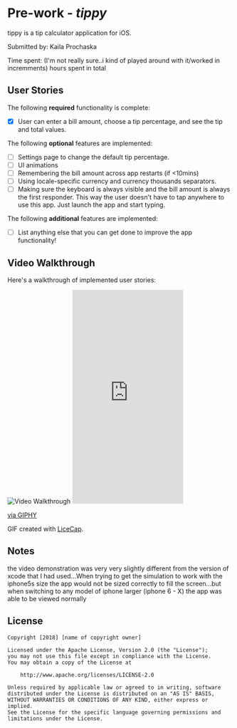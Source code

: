 # Pre-work - *tippy*

tippy is a tip calculator application for iOS.

Submitted by: Kaila Prochaska

Time spent: (I'm not really sure..i kind of played around with it/worked in incremments) hours spent in total

## User Stories

The following **required** functionality is complete:

* [x] User can enter a bill amount, choose a tip percentage, and see the tip and total values.

The following **optional** features are implemented:
* [ ] Settings page to change the default tip percentage.
* [ ] UI animations
* [ ] Remembering the bill amount across app restarts (if <10mins)
* [ ] Using locale-specific currency and currency thousands separators.
* [ ] Making sure the keyboard is always visible and the bill amount is always the first responder. This way the user doesn't have to tap anywhere to use this app. Just launch the app and start typing.

The following **additional** features are implemented:

- [ ] List anything else that you can get done to improve the app functionality!

## Video Walkthrough 

Here's a walkthrough of implemented user stories:

<img src='https://imgur.com/BMuY07x' title='Video Walkthrough' width='' alt='Video Walkthrough' />

<iframe src="https://giphy.com/embed/1oF1NVaQE9zHyQJyZr" width="249" height="480" frameBorder="0" class="giphy-embed" allowFullScreen></iframe><p><a href="https://giphy.com/gifs/1oF1NVaQE9zHyQJyZr">via GIPHY</a></p>

GIF created with [LiceCap](http://www.cockos.com/licecap/).

## Notes

the video demonstration was very very slightly different from the version of xcode that I had used...When trying to get the simulation to work with the iphone5s size the app would not be sized correctly to fill the screen...but when switching to any model of iphone larger (iphone 6 - X) the app was able to be viewed normally

## License

    Copyright [2018] [name of copyright owner]

    Licensed under the Apache License, Version 2.0 (the "License");
    you may not use this file except in compliance with the License.
    You may obtain a copy of the License at

        http://www.apache.org/licenses/LICENSE-2.0

    Unless required by applicable law or agreed to in writing, software
    distributed under the License is distributed on an "AS IS" BASIS,
    WITHOUT WARRANTIES OR CONDITIONS OF ANY KIND, either express or implied.
    See the License for the specific language governing permissions and
    limitations under the License.

